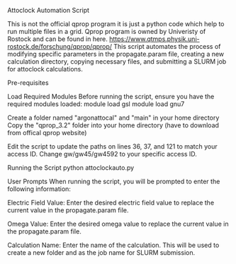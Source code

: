 Attoclock Automation Script

This is not the official qprop program it is just a python code which help to run multiple files in a grid. Qprop program is owned by Univeristy of Rostock and can be found in here. https://www.qtmps.physik.uni-rostock.de/forschung/qprop/qprop/
This script automates the process of modifying specific parameters in the propagate.param file, creating a new calculation directory, copying necessary files, and submitting a SLURM job for attoclock calculations.

Pre-requisites

Load Required Modules
Before running the script, ensure you have the required modules loaded:
module load gsl
module load gnu7

Create a folder named "argonattocal" and "main" in your home directory
Copy the "qprop_3.2" folder into your home directory (have to download from offical qprop website)

Edit the script to update the paths on lines 36, 37, and 121 to match your access ID. Change gw/gw45/gw4592 to your specific access ID.

Running the Script
python attoclockauto.py

User Prompts
When running the script, you will be prompted to enter the following information:

Electric Field Value: Enter the desired electric field value to replace the current value in the propagate.param file.

Omega Value: Enter the desired omega value to replace the current value in the propagate.param file.

Calculation Name: Enter the name of the calculation. This will be used to create a new folder and as the job name for SLURM submission.
